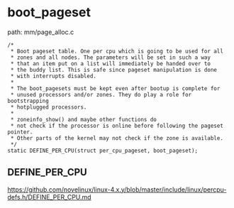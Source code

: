 boot_pageset
========================================

path: mm/page_alloc.c
```
/*
 * Boot pageset table. One per cpu which is going to be used for all
 * zones and all nodes. The parameters will be set in such a way
 * that an item put on a list will immediately be handed over to
 * the buddy list. This is safe since pageset manipulation is done
 * with interrupts disabled.
 *
 * The boot_pagesets must be kept even after bootup is complete for
 * unused processors and/or zones. They do play a role for bootstrapping
 * hotplugged processors.
 *
 * zoneinfo_show() and maybe other functions do
 * not check if the processor is online before following the pageset pointer.
 * Other parts of the kernel may not check if the zone is available.
 */
static DEFINE_PER_CPU(struct per_cpu_pageset, boot_pageset);
```

DEFINE_PER_CPU
----------------------------------------

https://github.com/novelinux/linux-4.x.y/blob/master/include/linux/percpu-defs.h/DEFINE_PER_CPU.md
